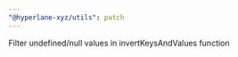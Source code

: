 ```yaml
---
"@hyperlane-xyz/utils": patch
---
```


Filter undefined/null values in invertKeysAndValues function
